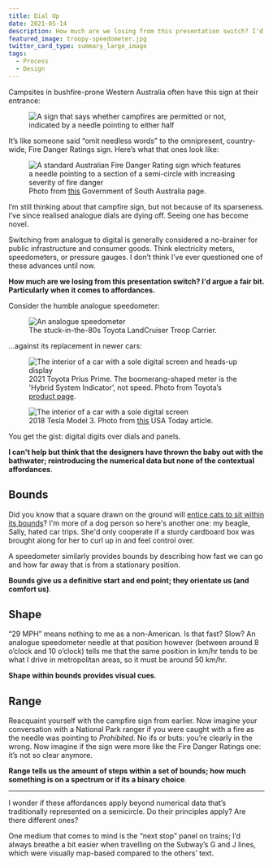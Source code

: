```yaml
---
title: Dial Up
date: 2021-05-14
description: How much are we losing from this presentation switch? I'd argue a fair bit. Particularly when it comes to affordances.
featured_image: troopy-speedometer.jpg
twitter_card_type: summary_large_image
tags:
  - Process
  - Design
---
```


Campsites in bushfire-prone Western Australia often have this sign at their entrance:

<figure>
  <img src="https://ik.imagekit.io/dw/notes/dial-up/campfire-sign.jpg" alt="A sign that says whether campfires are permitted or not, indicated by a needle pointing to either half">
</figure>

It’s like someone said “omit needless words” to the omnipresent, country-wide, Fire Danger Ratings sign. Here’s what that ones look like:

<figure>
  <img src="https://ik.imagekit.io/dw/notes/dial-up/fire-danger-rating.jpg" alt="A standard Australian Fire Danger Rating sign which features a needle pointing to a section of a semi-circle with increasing severity of fire danger">
  <figcaption>Photo from <a href="https://www.environment.sa.gov.au/news-hub/news/articles/2019/11/parks-close-with-catastrophic-fire-danger" target="_blank">this</a> Government of South Australia page.</figcaption>
</figure>

I’m still thinking about that campfire sign, but not because of its sparseness. I’ve since realised analogue dials are dying off. Seeing one has become novel.

Switching from analogue to digital is generally considered a no-brainer for public infrastructure and consumer goods. Think electricity meters, speedometers, or pressure gauges. I don’t think I’ve ever questioned one of these advances until now.

**How much are we losing from this presentation switch? I'd argue a fair bit. Particularly when it comes to affordances.**

Consider the humble analogue speedometer:

<figure>
  <img src="https://ik.imagekit.io/dw/notes/dial-up/troopy-speedometer.jpg" alt="An analogue speedometer">
  <figcaption>The stuck-in-the-80s Toyota LandCruiser Troop Carrier.</figcaption>
</figure>

…against its replacement in newer cars:

<figure>
  <img src="https://ik.imagekit.io/dw/notes/dial-up/toyota-prius-prime.jpg" alt="The interior of a car with a sole digital screen and heads-up display">
  <figcaption>2021 Toyota Prius Prime. The boomerang-shaped meter is the 'Hybrid System Indicator’, not speed. Photo from Toyota’s <a href="https://www.toyota.com/priusprime/photo-gallery/interior/9" target="_blank">product page</a>.</figcaption>
</figure>

<figure>
  <img src="https://ik.imagekit.io/dw/notes/dial-up/tesla-model-3.jpg" alt="The interior of a car with a sole digital screen">
  <figcaption>2018 Tesla Model 3. Photo from <a href="https://www.usatoday.com/story/tech/talkingtech/2018/10/04/tesla-model-3-display-confuses-police-officer/1510873002/" target="_blank">this</a> USA Today article.</figcaption>
</figure>

You get the gist: digital digits over dials and panels.

**I can't help but think that the designers have thrown the baby out with the bathwater; reintroducing the numerical data but none of the contextual affordances**.

## Bounds

Did you know that a square drawn on the ground will [entice cats to sit within its bounds](https://www.npr.org/2021/05/10/994262792/cats-take-if-i-fits-i-sits-seriously-even-if-the-space-is-just-an-illusion)? I'm more of a dog person so here's another one: my beagle, Sally, hated car trips. She'd only cooperate if a sturdy cardboard box was brought along for her to curl up in and feel control over.

A speedometer similarly provides bounds by describing how fast we can go and how far away that is from a stationary position.

**Bounds give us a definitive start and end point; they orientate us (and comfort us)**.

## Shape

“29 MPH” means nothing to me as a non-American. Is that fast? Slow? An analogue speedometer needle at that position however (between around 8 o’clock and 10 o’clock) tells me that the same position in km/hr tends to be what I drive in metropolitan areas, so it must be around 50 km/hr.

**Shape within bounds provides visual cues**.

## Range

Reacquaint yourself with the campfire sign from earlier. Now imagine your conversation with a National Park ranger if you were caught with a fire as the needle was pointing to _Prohibited_. No ifs or buts: you’re clearly in the wrong. Now imagine if the sign were more like the Fire Danger Ratings one: it’s not so clear anymore.

**Range tells us the amount of steps within a set of bounds; how much something is on a spectrum or if its a binary choice**.

---

I wonder if these affordances apply beyond numerical data that’s traditionally represented on a semicircle. Do their principles apply? Are there different ones?

One medium that comes to mind is the “next stop” panel on trains; I’d always breathe a bit easier when travelling on the Subway’s G and J lines, which were visually map-based compared to the others’ text.
